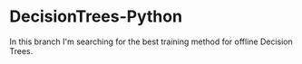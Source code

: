 # DecisionTrees-Python
In this branch I'm searching for the best training method for offline Decision Trees.
